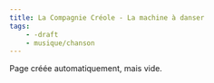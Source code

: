 ```yaml
---
title: La Compagnie Créole - La machine à danser
tags:
    - -draft
    - musique/chanson
---
```


Page créée automatiquement, mais vide.
